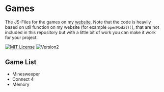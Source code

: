 
# Games

The JS-Files for the games on my [website](https://fooble.dev). Note that the code is heavily based on util function on my website (for example `openModal()`), that are not included in this repository but with a little bit of work you can make it work for your project.

[![MIT License](https://img.shields.io/badge/License-MIT-green.svg)](https://opensource.org/license/mit/) ![Version2](https://img.shields.io/badge/Version-2.0-blue.svg)

## Game List

- Minesweeper
- Connect 4
- Memory
